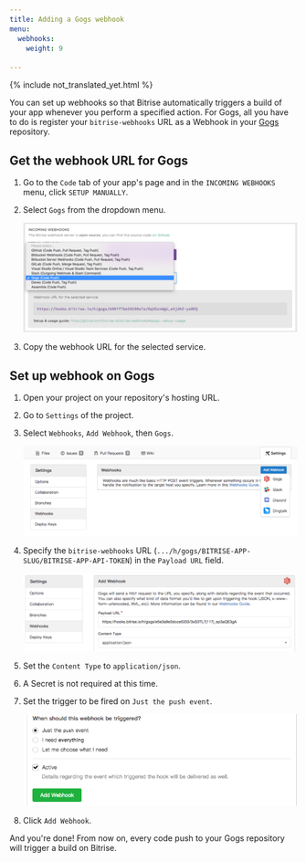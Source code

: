 ```yaml
---
title: Adding a Gogs webhook
menu:
  webhooks:
    weight: 9

---
```

{% include not_translated_yet.html %}

You can set up webhooks so that Bitrise automatically triggers a build of your app whenever you perform a specified action. For Gogs, all you have to do is register your `bitrise-webhooks` URL as a Webhook in your [Gogs](https://gogs.io) repository.

## Get the webhook URL for Gogs

1. Go to the `Code` tab of your app's page and in the `INCOMING WEBHOOKS` menu, click `SETUP MANUALLY`.

1. Select `Gogs` from the dropdown menu.

    ![Screenshot](/img/bitrise-gogs-webhook.png)

1. Copy the webhook URL for the selected service.

## Set up webhook on Gogs

1. Open your project on your repository's hosting URL.

1. Go to `Settings` of the project.

1. Select `Webhooks`, `Add Webhook`, then `Gogs`.

    ![Screenshot](/img/webhooks/gogs-webhook-select.png)

1. Specify the `bitrise-webhooks` URL (`.../h/gogs/BITRISE-APP-SLUG/BITRISE-APP-API-TOKEN`) in the `Payload URL` field.

    ![Screenshot](/img/webhooks/add-webhook-gogs.png)

1. Set the `Content Type` to `application/json`.

1. A Secret is not required at this time.

1. Set the trigger to be fired on `Just the push event`.

    ![Screenshot](/img/webhooks/gogs-webhook-triggered.png)

1. Click `Add Webhook`.

And you're done! From now on, every code push to your Gogs repository will trigger a build on Bitrise.